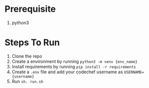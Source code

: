 # Prerequisite
1. python3

# Steps To Run
1. Clone the repo
2. Create a environment by running `python3 -m venv {env_name}`
3. Install requirements by running `pip install -r requirements`
4. Create a `.env` file and add your codechef username as `USERNAME={username}`
5. Run `sh. run.sh`

